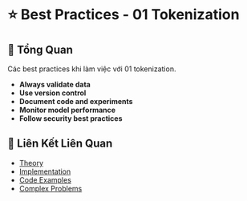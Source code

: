 # ⭐ Best Practices - 01 Tokenization

## 🎯 Tổng Quan

Các best practices khi làm việc với 01 tokenization.

- **Always validate data**
- **Use version control**
- **Document code and experiments**
- **Monitor model performance**
- **Follow security best practices**

## 🔗 Liên Kết Liên Quan

- [Theory](./THEORY_01_tokenization.md)
- [Implementation](./IMPLEMENTATION_01_tokenization.md)
- [Code Examples](./CODE_EXAMPLES_01_tokenization.md)
- [Complex Problems](./COMPLEX_PROBLEMS.md)
